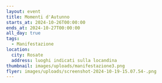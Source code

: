 ```yaml
---
layout: event
title: Momenti d'Autunno
starts_at: 2024-10-26T00:00:00
ends_at: 2024-10-27T00:00:00
all_day: true
tags:
  - Manifestazione
location:
  city: Rosate
  address: luoghi indicati sulla locandina
thumbnail: images/uploads/manifestazione3.png
flyer: images/uploads/screenshot-2024-10-19-15.07.54-.png
---
```

